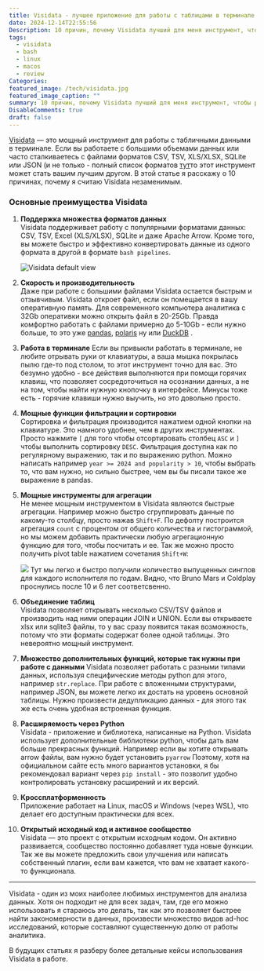 ```yaml
---
title: Visidata - лучшее приложение для работы с таблицами в терминале
date: 2024-12-14T22:55:56
Description: 10 причин, почему Visidata лучший для меня инструмент, чтобы работать с табличными данными. CSV, TSV, XLS|XLSX, SQLite, Arrow, JSON и многие другие файлы легко открываются в Visidata и там с ними можно делать по настоящему магические вещи
tags:
  - visidata
  - bash
  - linux
  - macos
  - review
Categories: 
featured_image: /tech/visidata.jpg
featured_image_caption: ""
summary: 10 причин, почему Visidata лучший для меня инструмент, чтобы работать с табличными данными. CSV, TSV, XLS|XLSX, SQLite, Arrow, JSON и многие другие файлы легко открываются в Visidata и там с ними можно делать по настоящему магические вещи
DisableComments: true
draft: false
---
```

[Visidata](https://www.visidata.org) — это мощный инструмент для работы с табличными данными в терминале. Если вы работаете с большими объемами данных или часто сталкиваетесь с файлами форматов CSV, TSV, XLS/XLSX, SQLite или JSON (и не только - полный список форматов [тут](https://www.visidata.org/docs/formats/)то этот инструмент может стать вашим лучшим другом. В этой статье я расскажу о 10 причинах, почему я считаю Visidata незаменимым.
### Основные преимущества Visidata

1. **Поддержка множества форматов данных**  
   Visidata поддерживает работу с популярными форматами данных: CSV, TSV, Excel (XLS/XLSX), SQLite и даже Apache Arrow.  Кроме того, вы можете быстро и эффективно конвертировать данные из одного формата в другой в формате `bash pipelines`.
   
   ![Visidata default view](/tech/visidata/photo_2024-12-18_10-07-39.jpg)

2. **Скорость и производительность**  
	Даже при работе с большими файлами Visidata остается быстрым и отзывчивым. Visidata откроет файл, если он помещается в вашу оперативную память. Для современного компьютера аналитика с 32Gb оперативки можно открыть файл в 20-25Gb. Правда комфортно работать с файлами примерно до 5-10Gb - если нужно больше, то это уже [pandas](https://pandas.pydata.org), [polaris](https://github.com/pola-rs/polars) ну или [DuckDB](https://duckdb.org) .

3. **Работа в терминале** 
	Если вы привыкли работать в терминале, не любите отрывать руки от клавиатуры, а ваша мышка покрылась пылю где-то под столом, то этот инструмент точно для вас. Это безумно удобно - все действия выполняются при помощи горячих клавиш, что позволяет сосредоточиться на осознании данных, а не на том, чтобы найти нужную кнопочку в интерфейсе. Минусы тоже есть - горячие клавиши нужно выучить, но это довольно просто.

4. **Мощные функции фильтрации и сортировки**  
	Сортировка и фильтрация производится нажатием одной кнопки на клавиатуре. Это намного удобнее, чем в других инструментах. Просто нажмите `[` для того чтобы отсортировать столбец `ASC` и `]` чтобы выполнить сортировку `DESC`. Фильтрация доступна как по регулярному выражению, так и по выражению python. Можно написать например `year >= 2024 and popularity > 10`, чтобы выбрать то, что вам нужно, но сильно быстрее, чем вы бы писали такое же выражение в pandas.

5. **Мощные инструменты для агрегации**  
	Не менее мощным инструментом в Visidata являются быстрые агрегации. Например можно быстро сгруппировать данные по какому-то столбцу, просто нажав `Shift+F`. По дефолту построится агрегация `count` с процентом от общего количества и гистограммой, но мы можем добавить практически любую агрегационную функцию для того, чтобы посчитать и ее. Так же можно просто получить pivot table нажатием сочетания `Shift+W`:
	
	![](/tech/visidata/photo_2024-12-18_11-06-18.jpg)
	Тут мы легко и быстро получили количество выпущенных синглов для каждого исполнителя по годам. Видно, что Bruno Mars и Coldplay проснулись после 10 и 6 лет соответсвенно.

6. **Объединение таблиц**  
	Visidata позволяет открывать несколько CSV/TSV файлов и производить над ними операции JOIN и UNION. Если вы открываете xlsx или sqlite3 файлы, то у вас сразу появится такая возможность, потому что эти форматы содержат более одной таблицы. Это невероятно мощный инструмент.

7. **Множество дополнительных функций, которые так нужны при работе с данными**
	Visidata позволяет работать с разными типами данных, используя специфические методы python для этого, например `str.replace`. При работе с вложенными структурами, например JSON, вы можете легко их достать на уровень основной таблицы. Нужно произвести дедупликацию данных - для этого так же есть очень удобная встроенная функция.

8. **Расширяемость через Python**  
	Visidata - приложение и библиотека, написанные на Python. Visidata использует дополнительные библиотеки python, чтобы дать вам больше прекрасных функций. Например если вы хотите открывать arrow файлы, вам нужно будет установить `pyarrow` Поэтому, хотя на официальном сайте есть много вариантов установки, я бы рекомендовал вариант через `pip install` - это позволит удобно контролировать установку расширений и их версий.  

9. **Кроссплатформенность**  
	Приложение работает на Linux, macOS и Windows (через WSL), что делает его доступным практически для всех.

10. **Открытый исходный код и активное сообщество**  
	Visidata — это проект с открытым исходным кодом. Он активно развивается, сообщество постоянно добавляет туда новые функции. Так же вы можете предложить свои улучшения или написать собственный плагин, если вам кажется, что вам не хватает какого-то функционала.

---

Visidata - один из моих наиболее любимых инструментов для анализа данных. Хотя он подходит не для всех задач, там, где его можно использовать я стараюсь это делать, так как это позволяет быстрее найти закономерности в данных, произвести множество видов ad-hoc исследований, которые составляют существенную долю от работы аналитика.

В будущих статьях я разберу более детальные кейсы использования Visidata в работе.